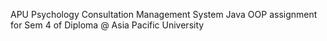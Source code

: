 APU Psychology Consultation Management System
Java OOP assignment for Sem 4 of Diploma @ Asia Pacific University
